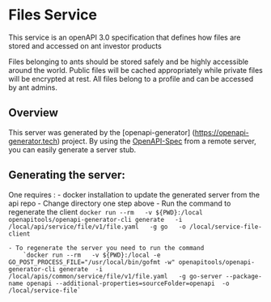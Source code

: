 # Files Service

This service is an openAPI 3.0 specification that defines how files are stored and accessed on ant investor products

Files belonging to ants should be stored safely and be highly accessible around the world. 
Public files will be cached appropriately while private files will be encrypted at rest. 
All files belong to a profile and can be accessed by ant admins.

## Overview
This server was generated by the [openapi-generator]
(https://openapi-generator.tech) project.
By using the [OpenAPI-Spec](https://github.com/OAI/OpenAPI-Specification) from a remote server, you can easily generate a server stub.  

Generating the server:
----------------------
One requires :
    - docker installation to update the generated server from the api repo
    - Change directory one step above
    - Run the command to regenerate the client 
        `docker run --rm   -v ${PWD}:/local openapitools/openapi-generator-cli generate   -i /local/api/service/file/v1/file.yaml   -g go   -o /local/service-file-client`

    - To regenerate the server you need to run the command
        `docker run --rm   -v ${PWD}:/local -e GO_POST_PROCESS_FILE="/usr/local/bin/gofmt -w" openapitools/openapi-generator-cli generate  -i /local/apis/common/service/file/v1/file.yaml   -g go-server --package-name openapi --additional-properties=sourceFolder=openapi  -o /local/service-file`
    